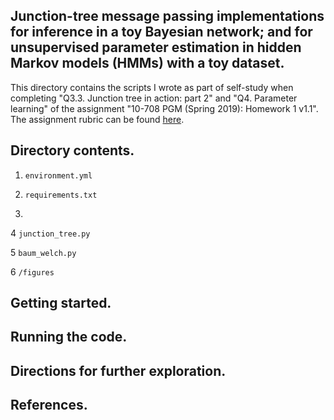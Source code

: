 ## Junction-tree message passing implementations for inference in a toy Bayesian network; and for unsupervised parameter estimation in hidden Markov models (HMMs) with a toy dataset.

This directory contains the scripts I wrote as part of self-study when completing "Q3.3. Junction tree in action: part 2" and "Q4. Parameter learning" of the assignment "10-708 PGM (Spring 2019): Homework 1 v1.1". The assignment rubric can be found [here](https://github.com/cyber-rhythms/cmu-10-708-probabilistic-graphical-models-spring-2019/blob/master/assignments/hw-1/hw-1-v1.1.pdf).

## Directory contents.

1. `environment.yml`

2. `requirements.txt`

3. 

4 `junction_tree.py`

5 `baum_welch.py`

6 `/figures`

## Getting started.

## Running the code.

## Directions for further exploration.

## References.
